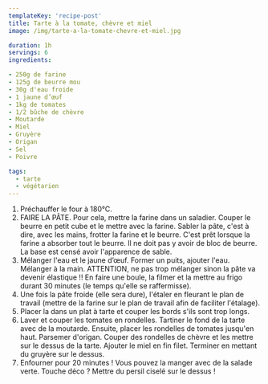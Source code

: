 ```yaml
---
templateKey: 'recipe-post'
title: Tarte à la tomate, chèvre et miel
image: /img/tarte-a-la-tomate-chevre-et-miel.jpg

duration: 1h
servings: 6
ingredients:

- 250g de farine
- 125g de beurre mou
- 30g d'eau froide
- 1 jaune d’œuf
- 1kg de tomates
- 1/2 bûche de chèvre
- Moutarde
- Miel
- Gruyère
- Origan
- Sel
- Poivre

tags:
  - tarte
  - végétarien
---
```

1. Préchauffer le four à 180°C.
2. FAIRE LA PÂTE. Pour cela, mettre la farine dans un saladier. Couper le beurre en petit cube et le mettre avec la farine. Sabler la pâte, c'est à dire, avec les mains, frotter la farine et le beurre. C'est prêt lorsque la farine a absorber tout le beurre. Il ne doit pas y avoir de bloc de beurre. La base est censé avoir l'apparence de sable.
3. Mélanger l'eau et le jaune d’œuf. Former un puits, ajouter l'eau. Mélanger à la main. ATTENTION, ne pas trop mélanger sinon la pâte va devenir élastique !! En faire une boule, la filmer et la mettre au frigo durant 30 minutes (le temps qu'elle se raffermisse). 
4. Une fois la pâte froide (elle sera dure), l'étaler en fleurant le plan de travail (mettre de la farine sur le plan de travail afin de faciliter l'étalage). 
5. Placer la dans un plat à tarte et couper les bords s'ils sont trop longs.
6. Laver et couper les tomates en rondelles. Tartiner le fond de la tarte avec de la moutarde. Ensuite, placer les rondelles de tomates jusqu'en haut. Parsemer d'origan. Couper des rondelles de chèvre et les mettre sur le dessus de la tarte. Ajouter le miel en fin filet. Terminer en mettant du gruyère sur le dessus.
7. Enfourner pour 20 minutes ! Vous pouvez la manger avec de la salade verte. Touche déco ? Mettre du persil ciselé sur le dessus !
